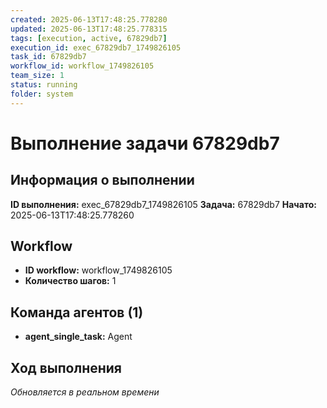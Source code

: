 ```yaml
---
created: 2025-06-13T17:48:25.778280
updated: 2025-06-13T17:48:25.778315
tags: [execution, active, 67829db7]
execution_id: exec_67829db7_1749826105
task_id: 67829db7
workflow_id: workflow_1749826105
team_size: 1
status: running
folder: system
---
```


# Выполнение задачи 67829db7

## Информация о выполнении

**ID выполнения:** exec_67829db7_1749826105
**Задача:** 67829db7
**Начато:** 2025-06-13T17:48:25.778260

## Workflow
- **ID workflow:** workflow_1749826105
- **Количество шагов:** 1

## Команда агентов (1)
- **agent_single_task:** Agent

## Ход выполнения
*Обновляется в реальном времени*

